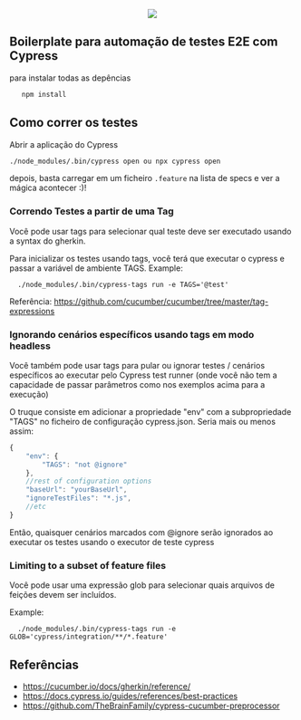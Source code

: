 <p align="center">
  <img src="https://cloud.githubusercontent.com/assets/1268976/20607953/d7ae489c-b24a-11e6-9cc4-91c6c74c5e88.png"/>
</p>

## Boilerplate para automação de testes E2E com Cypress

para instalar todas as depências
````bash
   npm install
````

## Como correr os testes

Abrir a aplicação do Cypress 
```bash
./node_modules/.bin/cypress open ou npx cypress open
```

depois, basta carregar em um  ficheiro `.feature` na lista de specs e ver a mágica acontecer :)!

### Correndo Testes a partir de uma Tag

Você pode usar tags para selecionar qual teste deve ser executado usando a syntax do gherkin.

Para inicializar os testes usando tags, você terá que executar o cypress e passar a variável de ambiente TAGS.
Example:

```shell
  ./node_modules/.bin/cypress-tags run -e TAGS='@test'
```

Referência: https://github.com/cucumber/cucumber/tree/master/tag-expressions


### Ignorando cenários específicos usando tags em modo headless

Você também pode usar tags para pular ou ignorar testes / cenários específicos ao executar pelo Cypress test runner (onde você não tem a capacidade de passar parâmetros como nos exemplos acima para a execução)

O truque consiste em adicionar a propriedade "env" com a subpropriedade "TAGS" no ficheiro de configuração cypress.json. Seria mais ou menos assim:
```javascript
{
    "env": {
        "TAGS": "not @ignore"
    },
    //rest of configuration options
    "baseUrl": "yourBaseUrl",
    "ignoreTestFiles": "*.js",
    //etc
}
```

Então, quaisquer cenários marcados com @ignore serão ignorados ao executar os testes usando o executor de teste cypress

### Limiting to a subset of feature files

Você pode usar uma expressão glob para selecionar quais arquivos de feições devem ser incluídos.

Example:

```shell
  ./node_modules/.bin/cypress-tags run -e GLOB='cypress/integration/**/*.feature'
```


## Referências
* https://cucumber.io/docs/gherkin/reference/
* https://docs.cypress.io/guides/references/best-practices
* https://github.com/TheBrainFamily/cypress-cucumber-preprocessor